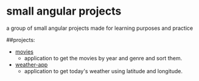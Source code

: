 # small angular projects
a group of small angular projects made for learning purposes and practice

##projects:
* [movies](movies)
  * application to get the movies by year and genre and sort them.
* [weather-app](weather-app)
  * application to get today's weather using latitude and longitude.